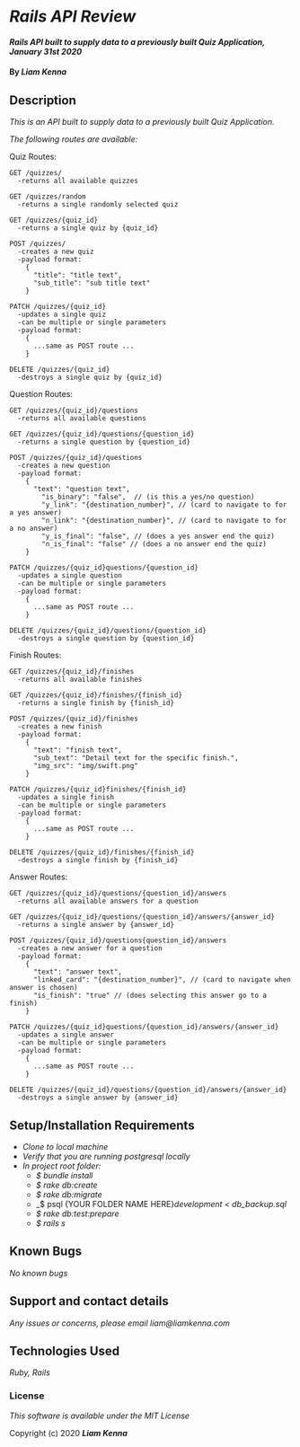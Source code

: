 # _Rails API Review_

#### _Rails API built to supply data to a previously built Quiz Application, January 31st 2020_

#### By _**Liam Kenna**_

## Description

_This is an API built to supply data to a previously built Quiz Application._

_The following routes are available:_

Quiz Routes:
```
GET /quizzes/
  -returns all available quizzes

GET /quizzes/random
  -returns a single randomly selected quiz

GET /quizzes/{quiz_id}
  -returns a single quiz by {quiz_id}

POST /quizzes/
  -creates a new quiz
  -payload format:
    {
      "title": "title text",
      "sub_title": "sub title text"
    }

PATCH /quizzes/{quiz_id}
  -updates a single quiz
  -can be multiple or single parameters
  -payload format:
    {
      ...same as POST route ...
    }

DELETE /quizzes/{quiz_id}
  -destroys a single quiz by {quiz_id}
```
Question Routes:
```
GET /quizzes/{quiz_id}/questions
  -returns all available questions

GET /quizzes/{quiz_id}/questions/{question_id}
  -returns a single question by {question_id}

POST /quizzes/{quiz_id}/questions
  -creates a new question
  -payload format:
    {
      "text": "question text",
    	"is_binary": "false",  // (is this a yes/no question)
    	"y_link": "{destination_number}", // (card to navigate to for a yes answer)
    	"n_link": "{destination_number}", // (card to navigate to for a no answer)
    	"y_is_final": "false", // (does a yes answer end the quiz)
    	"n_is_final": "false" // (does a no answer end the quiz)
    }

PATCH /quizzes/{quiz_id}questions/{question_id}
  -updates a single question
  -can be multiple or single parameters
  -payload format:
    {
      ...same as POST route ...
    }

DELETE /quizzes/{quiz_id}/questions/{question_id}
  -destroys a single question by {question_id}
```
Finish Routes:
```
GET /quizzes/{quiz_id}/finishes
  -returns all available finishes

GET /quizzes/{quiz_id}/finishes/{finish_id}
  -returns a single finish by {finish_id}

POST /quizzes/{quiz_id}/finishes
  -creates a new finish
  -payload format:
    {
      "text": "finish text",
      "sub_text": "Detail text for the specific finish.",
      "img_src": "img/swift.png"
    }

PATCH /quizzes/{quiz_id}finishes/{finish_id}
  -updates a single finish
  -can be multiple or single parameters
  -payload format:
    {
      ...same as POST route ...
    }

DELETE /quizzes/{quiz_id}/finishes/{finish_id}
  -destroys a single finish by {finish_id}
```
Answer Routes:
```
GET /quizzes/{quiz_id}/questions/{question_id}/answers
  -returns all available answers for a question

GET /quizzes/{quiz_id}/questions/{question_id}/answers/{answer_id}
  -returns a single answer by {answer_id}

POST /quizzes/{quiz_id}/questions{question_id}/answers
  -creates a new answer for a question
  -payload format:
    {
      "text": "answer text",
      "linked_card": "{destination_number}", // (card to navigate when answer is chosen)
      "is_finish": "true" // (does selecting this answer go to a finish)
    }

PATCH /quizzes/{quiz_id}questions/{question_id}/answers/{answer_id}
  -updates a single answer
  -can be multiple or single parameters
  -payload format:
    {
      ...same as POST route ...
    }

DELETE /quizzes/{quiz_id}/questions/{question_id}/answers/{answer_id}
  -destroys a single answer by {answer_id}
```

## Setup/Installation Requirements

* _Clone to local machine_
* _Verify that you are running postgresql locally_
* _In project root folder:_
  * _$ bundle install_
  * _$ rake db:create_
  * _$ rake db:migrate_
  * _$ psql {YOUR FOLDER NAME HERE}_development < db_backup.sql_
  * _$ rake db:test:prepare_
  * _$ rails s_

## Known Bugs

_No known bugs_

## Support and contact details

_Any issues or concerns, please email liam@liamkenna.com_

## Technologies Used

_Ruby, Rails_

### License

*This software is available under the MIT License*

Copyright (c) 2020 **_Liam Kenna_**
